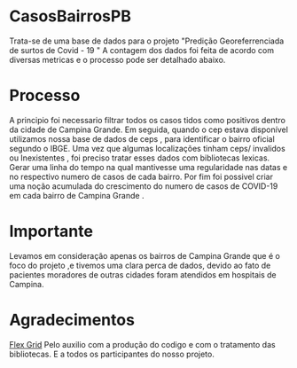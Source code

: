 # CasosBairrosPB

Trata-se de uma base de dados para o projeto "Predição Georeferrenciada de surtos de Covid - 19 "
A contagem dos dados foi feita de acordo com diversas metricas e o processo pode ser detalhado abaixo.

# Processo 

A principio foi necessario filtrar todos os casos tidos como positivos dentro da cidade de Campina Grande.
Em seguida, quando o cep estava disponível utilizamos nossa base de dados de ceps , para identificar o bairro oficial segundo o IBGE.
Uma vez que algumas localizações tinham ceps/ invalidos ou Inexistentes , foi preciso tratar esses dados com bibliotecas lexicas. 
Gerar uma linha do tempo na qual mantivesse uma regularidade nas datas e no respectivo numero de casos de cada bairro.
Por fim foi possivel criar uma noção acumulada do crescimento do numero de casos de COVID-19 em cada bairro de Campina Grande .

# Importante

Levamos em consideração apenas os bairros de Campina Grande que é o foco do projeto ,e tivemos uma clara perca de dados, devido ao fato de pacientes moradores de outras cidades foram atendidos em hospitais de Campina.


# Agradecimentos 
<a href=“https://github.com/arthuralv“>Flex Grid</a> Pelo auxilio com a produção do codigo e com o tratamento das bibliotecas. 
E a todos os participantes do nosso projeto. 

